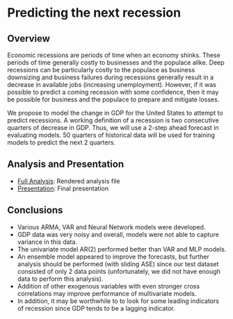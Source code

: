 # Predicting the next recession

## Overview

Economic recessions are periods of time when an economy shinks.
These periods of time generally costly to businesses and the populace alike.
Deep recessions can be particularly costly to the populace as business downsizing and business failures during recessions generally result in a decrease in available jobs (increasing unemployment).
However, if it was possible to predict a coming recession with some confidence, then it may be possible for business and the populace to prepare and mitigate losses.

We propose to model the change in GDP for the United States to attempt to predict recessions.
A working definition of a recession is two consecutive quarters of decrease in GDP.
Thus, we will use a 2-step ahead forecast in evaluating models.
50 quarters of historical data will be used for training models to predict the next 2 quarters.

## Analysis and Presentation

* [Full Analysis](./analysis/gdp_prediction_analysis.html): Rendered analysis file
* [Presentation](./presentation/forecasting_recessions_final.pdf): Final presentation

## Conclusions

* Various ARMA, VAR and Neural Network models were developed.
* GDP data was very noisy and overall, models were not able to capture variance in this data.
* The univariate model AR(2) performed better than VAR and MLP models.
* An ensemble model appeared to improve the forecasts, but further analysis should be performed (with sliding ASE) since our test dataset consisted of only 2 data points (unfortunately, we did not have enough data to perform this analysis).
* Addition of other exogenous variables with even stronger cross correlations may improve performance of multivariate models.
* In addition, it may be worthwhile to to look for some leading indicators of recession since GDP tends to be a lagging indicator.




